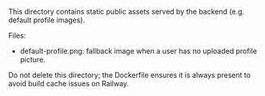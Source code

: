 This directory contains static public assets served by the backend (e.g. default profile images).

Files:
- default-profile.png: fallback image when a user has no uploaded profile picture.

Do not delete this directory; the Dockerfile ensures it is always present to avoid build cache issues on Railway.